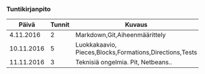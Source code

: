 ### Tuntikirjanpito
Päivä | Tunnit | Kuvaus
----------- | ------ | -----------------------------------
4.11.2016 | 2 | Markdown,Git,Aiheenmäärittely
10.11.2016| 5 | Luokkakaavio, Pieces,Blocks,Formations,Directions,Tests
11.11.2016| 3 | Teknisiä ongelmia. Pit, Netbeans..